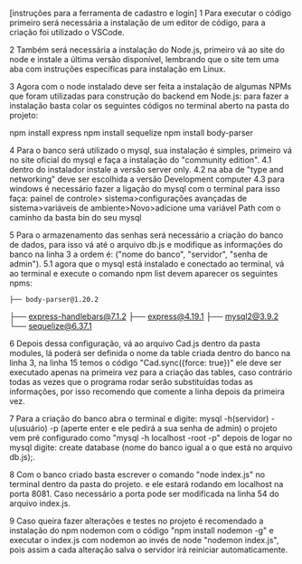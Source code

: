 [instruções para a ferramenta de cadastro e login]
1 Para executar o código primeiro será necessária a instalação de um editor de código, para a criação foi utilizado o VSCode.

2 Também será necessária a instalação do Node.js, primeiro vá ao site do node e instale a última versão disponível, lembrando que o site tem uma aba com instruções específicas para instalação em Linux.

3 Agora com o node instalado deve ser feita a instalação de algumas NPMs que foram utilizadas para construção do backend em Node.js:
para fazer a instalação basta colar os seguintes códigos no terminal aberto na pasta do projeto:

npm install express
npm install sequelize
npm install body-parser

4 Para o banco será utilizado o mysql, sua instalação é simples, primeiro vá no site oficial do mysql e faça a instalação do "community edition".
	4.1 dentro do instalador instale a versão server only.
	4.2 na aba de "type and networking" deve ser escolhida a versão Development computer
	4.3 para windows é necessário fazer a ligação do mysql com o terminal para isso faça: painel de controle> sistema>configurações avançadas de sistema>variáveis de ambiente>Novo>adicione uma variável Path com o caminho da basta bin do seu mysql

5 Para o armazenamento das senhas será necessário a criação do banco de dados, para isso vá até o arquivo db.js e modifique as informações do banco na linha 3 a ordem é: ("nome do banco", "servidor", "senha de admin").
	5.1 agora que o mysql está instalado e conectado ao terminal, vá ao terminal e execute o comando 
	npm list
	devem aparecer os seguintes npms:

	├── body-parser@1.20.2
├── express-handlebars@7.1.2
├── express@4.19.1
├── mysql2@3.9.2
└── sequelize@6.37.1

6 Depois dessa configuração, vá ao arquivo Cad.js dentro da pasta modules, lá poderá ser definida o nome da table criada dentro do banco na linha 3, na linha 15 temos o código "Cad.sync({force: true})" ele deve ser executado apenas na primeira vez para a criação das tables, caso contrário todas as vezes que o programa rodar serão substituídas todas as informações, por isso recomendo que comente a linha depois da primeira vez.

7 Para a criação do banco abra o terminal e digite:
mysql -h(servidor) -u(usuário) -p (aperte enter e ele pedirá a sua senha de admin)
o projeto vem pré configurado como "mysql -h localhost -root -p"
depois de logar no mysql digite:
create database (nome do banco igual a o que está no arquivo db.js);.

8 Com o banco criado basta escrever o comando "node index.js" no terminal dentro da pasta do projeto. e ele estará rodando em localhost na porta 8081. Caso necessário a porta pode ser modificada na linha 54 do arquivo index.js.

9 Caso queira fazer alterações e testes no projeto é recomendado a instalação do npm nodemon com o código "npm install nodemon -g" e executar o index.js com nodemon ao invés de node "nodemon index.js", pois assim a cada alteração salva o servidor irá reiniciar automaticamente.


